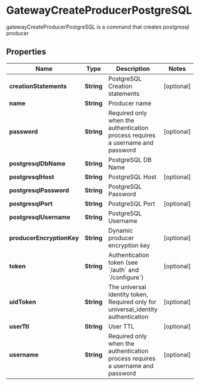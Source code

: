 

# GatewayCreateProducerPostgreSQL

gatewayCreateProducerPostgreSQL is a command that creates postgresql producer
## Properties

Name | Type | Description | Notes
------------ | ------------- | ------------- | -------------
**creationStatements** | **String** | PostgreSQL Creation statements |  [optional]
**name** | **String** | Producer name | 
**password** | **String** | Required only when the authentication process requires a username and password |  [optional]
**postgresqlDbName** | **String** | PostgreSQL DB Name | 
**postgresqlHost** | **String** | PostgreSQL Host |  [optional]
**postgresqlPassword** | **String** | PostgreSQL Password | 
**postgresqlPort** | **String** | PostgreSQL Port |  [optional]
**postgresqlUsername** | **String** | PostgreSQL Username | 
**producerEncryptionKey** | **String** | Dynamic producer encryption key |  [optional]
**token** | **String** | Authentication token (see &#x60;/auth&#x60; and &#x60;/configure&#x60;) |  [optional]
**uidToken** | **String** | The universal identity token, Required only for universal_identity authentication |  [optional]
**userTtl** | **String** | User TTL |  [optional]
**username** | **String** | Required only when the authentication process requires a username and password |  [optional]




